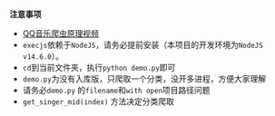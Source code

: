 **注意事项**
- [QQ音乐爬虫原理视频](https://www.bilibili.com/video/BV1pk4y1m7TG)
- `execjs`依赖于`NodeJS`，请务必提前安装（本项目的开发环境为`NodeJS v14.6.0`）。
- `cd`到当前文件夹，执行`python demo.py`即可
- `demo.py`为没有入库版，只爬取一个分类，没开多进程，方便大家理解
- 请务必`demo.py` 的`filename`和`with open`项目路径问题
- `get_singer_mid(index)` 方法决定分类爬取